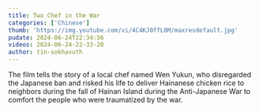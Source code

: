 ```yaml
---
title: Two Chef in the War
categories: ['Chinese']
thumb: 'https://img.youtube.com/vi/4C4KJ0ffL0M/maxresdefault.jpg'
pudate: 2024-06-24T22:34:56
videos: 2024-06-24-22-33-20
author: tin-sokhavuth
---
```

The film tells the story of a local chef named Wen Yukun, who disregarded the Japanese ban and risked his life to deliver Hainanese chicken rice to neighbors during the fall of Hainan Island during the Anti-Japanese War to comfort the people who were traumatized by the war.